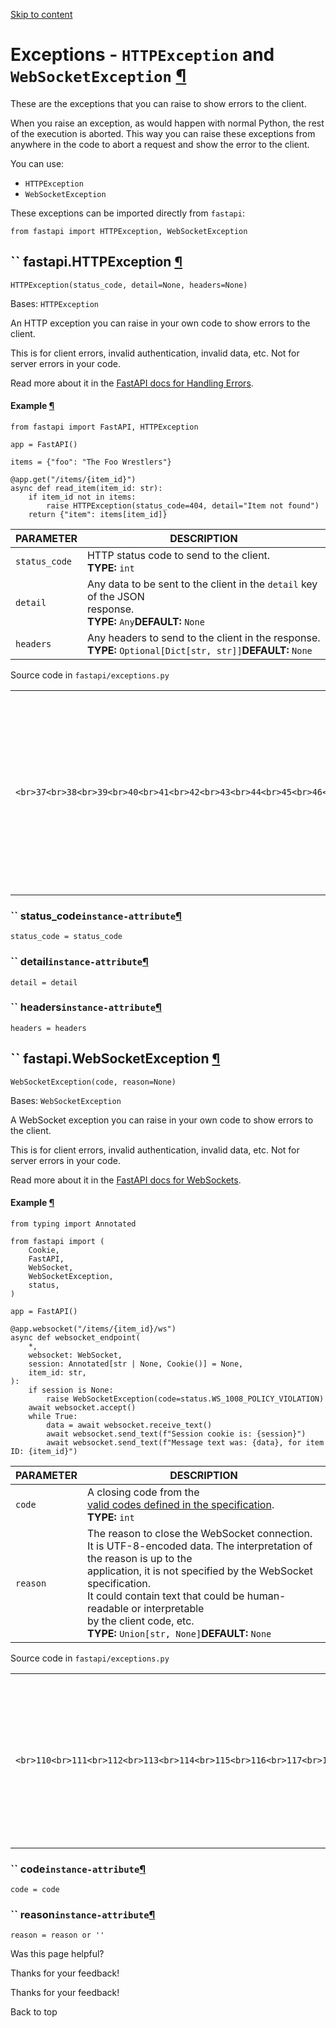 [Skip to content](https://fastapi.tiangolo.com/reference/exceptions/#exceptions-httpexception-and-websocketexception)

# Exceptions - `HTTPException` and `WebSocketException` [¶](https://fastapi.tiangolo.com/reference/exceptions/\#exceptions-httpexception-and-websocketexception "Permanent link")

These are the exceptions that you can raise to show errors to the client.

When you raise an exception, as would happen with normal Python, the rest of the execution is aborted. This way you can raise these exceptions from anywhere in the code to abort a request and show the error to the client.

You can use:

- `HTTPException`
- `WebSocketException`

These exceptions can be imported directly from `fastapi`:

```md-code__content
from fastapi import HTTPException, WebSocketException

```

## `` fastapi.HTTPException [¶](https://fastapi.tiangolo.com/reference/exceptions/\#fastapi.HTTPException "Permanent link")

```md-code__content
HTTPException(status_code, detail=None, headers=None)

```

Bases: `HTTPException`

An HTTP exception you can raise in your own code to show errors to the client.

This is for client errors, invalid authentication, invalid data, etc. Not for server
errors in your code.

Read more about it in the
[FastAPI docs for Handling Errors](https://fastapi.tiangolo.com/tutorial/handling-errors/).

#### Example [¶](https://fastapi.tiangolo.com/reference/exceptions/\#fastapi.HTTPException--example "Permanent link")

```md-code__content
from fastapi import FastAPI, HTTPException

app = FastAPI()

items = {"foo": "The Foo Wrestlers"}

@app.get("/items/{item_id}")
async def read_item(item_id: str):
    if item_id not in items:
        raise HTTPException(status_code=404, detail="Item not found")
    return {"item": items[item_id]}

```

| PARAMETER | DESCRIPTION |
| --- | --- |
| `status_code` | HTTP status code to send to the client.<br>**TYPE:** `int` |
| `detail` | Any data to be sent to the client in the `detail` key of the JSON<br>response.<br>**TYPE:** `Any`**DEFAULT:** `None` |
| `headers` | Any headers to send to the client in the response.<br>**TYPE:** `Optional[Dict[str, str]]`**DEFAULT:** `None` |

Source code in `fastapi/exceptions.py`

|     |     |
| --- | --- |
| ```<br>37<br>38<br>39<br>40<br>41<br>42<br>43<br>44<br>45<br>46<br>47<br>48<br>49<br>50<br>51<br>52<br>53<br>54<br>55<br>56<br>57<br>58<br>59<br>60<br>61<br>62<br>63<br>64<br>65<br>``` | ```md-code__content<br>def __init__(<br>    self,<br>    status_code: Annotated[<br>        int,<br>        Doc(<br>            """<br>            HTTP status code to send to the client.<br>            """<br>        ),<br>    ],<br>    detail: Annotated[<br>        Any,<br>        Doc(<br>            """<br>            Any data to be sent to the client in the `detail` key of the JSON<br>            response.<br>            """<br>        ),<br>    ] = None,<br>    headers: Annotated[<br>        Optional[Dict[str, str]],<br>        Doc(<br>            """<br>            Any headers to send to the client in the response.<br>            """<br>        ),<br>    ] = None,<br>) -> None:<br>    super().__init__(status_code=status_code, detail=detail, headers=headers)<br>``` |

### `` status\_code`instance-attribute`[¶](https://fastapi.tiangolo.com/reference/exceptions/\#fastapi.HTTPException.status_code "Permanent link")

```md-code__content
status_code = status_code

```

### `` detail`instance-attribute`[¶](https://fastapi.tiangolo.com/reference/exceptions/\#fastapi.HTTPException.detail "Permanent link")

```md-code__content
detail = detail

```

### `` headers`instance-attribute`[¶](https://fastapi.tiangolo.com/reference/exceptions/\#fastapi.HTTPException.headers "Permanent link")

```md-code__content
headers = headers

```

## `` fastapi.WebSocketException [¶](https://fastapi.tiangolo.com/reference/exceptions/\#fastapi.WebSocketException "Permanent link")

```md-code__content
WebSocketException(code, reason=None)

```

Bases: `WebSocketException`

A WebSocket exception you can raise in your own code to show errors to the client.

This is for client errors, invalid authentication, invalid data, etc. Not for server
errors in your code.

Read more about it in the
[FastAPI docs for WebSockets](https://fastapi.tiangolo.com/advanced/websockets/).

#### Example [¶](https://fastapi.tiangolo.com/reference/exceptions/\#fastapi.WebSocketException--example "Permanent link")

```md-code__content
from typing import Annotated

from fastapi import (
    Cookie,
    FastAPI,
    WebSocket,
    WebSocketException,
    status,
)

app = FastAPI()

@app.websocket("/items/{item_id}/ws")
async def websocket_endpoint(
    *,
    websocket: WebSocket,
    session: Annotated[str | None, Cookie()] = None,
    item_id: str,
):
    if session is None:
        raise WebSocketException(code=status.WS_1008_POLICY_VIOLATION)
    await websocket.accept()
    while True:
        data = await websocket.receive_text()
        await websocket.send_text(f"Session cookie is: {session}")
        await websocket.send_text(f"Message text was: {data}, for item ID: {item_id}")

```

| PARAMETER | DESCRIPTION |
| --- | --- |
| `code` | A closing code from the<br>[valid codes defined in the specification](https://datatracker.ietf.org/doc/html/rfc6455#section-7.4.1).<br>**TYPE:** `int` |
| `reason` | The reason to close the WebSocket connection.<br>It is UTF-8-encoded data. The interpretation of the reason is up to the<br>application, it is not specified by the WebSocket specification.<br>It could contain text that could be human-readable or interpretable<br>by the client code, etc.<br>**TYPE:** `Union[str, None]`**DEFAULT:** `None` |

Source code in `fastapi/exceptions.py`

|     |     |
| --- | --- |
| ```<br>110<br>111<br>112<br>113<br>114<br>115<br>116<br>117<br>118<br>119<br>120<br>121<br>122<br>123<br>124<br>125<br>126<br>127<br>128<br>129<br>130<br>131<br>132<br>133<br>134<br>135<br>136<br>``` | ```md-code__content<br>def __init__(<br>    self,<br>    code: Annotated[<br>        int,<br>        Doc(<br>            """<br>            A closing code from the<br>            [valid codes defined in the specification](https://datatracker.ietf.org/doc/html/rfc6455#section-7.4.1).<br>            """<br>        ),<br>    ],<br>    reason: Annotated[<br>        Union[str, None],<br>        Doc(<br>            """<br>            The reason to close the WebSocket connection.<br>            It is UTF-8-encoded data. The interpretation of the reason is up to the<br>            application, it is not specified by the WebSocket specification.<br>            It could contain text that could be human-readable or interpretable<br>            by the client code, etc.<br>            """<br>        ),<br>    ] = None,<br>) -> None:<br>    super().__init__(code=code, reason=reason)<br>``` |

### `` code`instance-attribute`[¶](https://fastapi.tiangolo.com/reference/exceptions/\#fastapi.WebSocketException.code "Permanent link")

```md-code__content
code = code

```

### `` reason`instance-attribute`[¶](https://fastapi.tiangolo.com/reference/exceptions/\#fastapi.WebSocketException.reason "Permanent link")

```md-code__content
reason = reason or ''

```

Was this page helpful?






Thanks for your feedback!






Thanks for your feedback!


Back to top